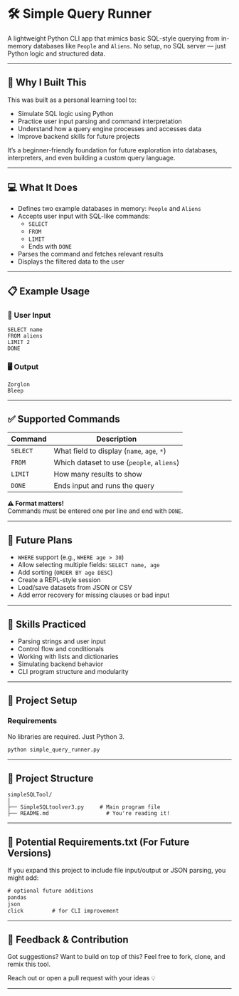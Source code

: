 # 🛠️ Simple Query Runner

A lightweight Python CLI app that mimics basic SQL-style querying from in-memory databases like `People` and `Aliens`. No setup, no SQL server — just Python logic and structured data.

---

## 📌 Why I Built This

This was built as a personal learning tool to:

- Simulate SQL logic using Python
- Practice user input parsing and command interpretation
- Understand how a query engine processes and accesses data
- Improve backend skills for future projects

It’s a beginner-friendly foundation for future exploration into databases, interpreters, and even building a custom query language.

---

## 💻 What It Does

- Defines two example databases in memory: `People` and `Aliens`
- Accepts user input with SQL-like commands:
  - `SELECT`
  - `FROM`
  - `LIMIT`
  - Ends with `DONE`
- Parses the command and fetches relevant results
- Displays the filtered data to the user

---

## 📋 Example Usage

### 👤 User Input

```
SELECT name
FROM aliens
LIMIT 2
DONE
```

### 🖥️ Output

```
Zorglon
Bleep
```

---

## ✅ Supported Commands

| Command      | Description                                |
|--------------|--------------------------------------------|
| `SELECT`     | What field to display (`name`, `age`, `*`) |
| `FROM`       | Which dataset to use (`people`, `aliens`)  |
| `LIMIT`      | How many results to show                   |
| `DONE`       | Ends input and runs the query              |

**⚠️ Format matters!**  
Commands must be entered one per line and end with `DONE`.

---

## 🔧 Future Plans

- `WHERE` support (e.g., `WHERE age > 30`)
- Allow selecting multiple fields: `SELECT name, age`
- Add sorting (`ORDER BY age DESC`)
- Create a REPL-style session
- Load/save datasets from JSON or CSV
- Add error recovery for missing clauses or bad input

---

## 🧠 Skills Practiced

- Parsing strings and user input
- Control flow and conditionals
- Working with lists and dictionaries
- Simulating backend behavior
- CLI program structure and modularity

---

## 🧪 Project Setup

### Requirements

No libraries are required. Just Python 3.

```bash
python simple_query_runner.py
```

---

## 📁 Project Structure

```
simpleSQLTool/
│
├── SimpleSQLtoolver3.py     # Main program file
├── README.md                  # You're reading it!
```

---

## 🌱 Potential Requirements.txt (For Future Versions)

If you expand this project to include file input/output or JSON parsing, you might add:

```txt
# optional future additions
pandas
json
click         # for CLI improvement
```

---

## 🙌 Feedback & Contribution

Got suggestions? Want to build on top of this? Feel free to fork, clone, and remix this tool.

Reach out or open a pull request with your ideas 💡

---
